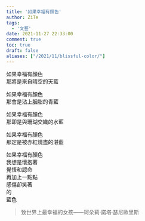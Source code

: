 ```yaml
---
title: '如果幸福有顏色'
author: ZiTe
tags:
  - '文藝'
date: 2021-11-27 22:33:00
comment: true
toc: true
draft: false
aliases: ["/2021/11/blissful-color/"]
---
```


如果幸福有顏色  
那將是來自晴空的天藍  

如果幸福有顏色  
那會是沾上胭脂的青藍  

如果幸福有顏色  
那即是與珊瑚交織的水藍  

如果幸福有顏色  
那定是被赤紅燒盡的湛藍  

如果幸福有顏色  
我想是懷抱著  
覺悟和認命  
再加上一點點  
感傷卻笑著  
的  
藍色  
  
> 致世界上最幸福的女孩——珂朵莉·諾塔·瑟尼歐里斯  
